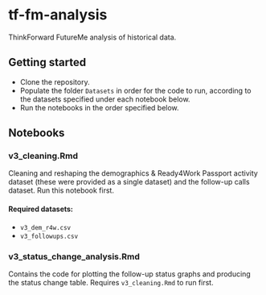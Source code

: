 # tf-fm-analysis
ThinkForward FutureMe analysis of historical data.

## Getting started 
* Clone the repository.
* Populate the folder `Datasets` in order for the code to run, according to the datasets specified under each notebook below.
* Run the notebooks in the order specified below. 

## Notebooks

### v3_cleaning.Rmd 
Cleaning and reshaping the demographics & Ready4Work Passport activity dataset (these were provided as a single dataset) and the follow-up calls dataset. Run this notebook first.

#### Required datasets:
* `v3_dem_r4w.csv`
* `v3_followups.csv`

### v3_status_change_analysis.Rmd
Contains the code for plotting the follow-up status graphs and producing the status change table. Requires `v3_cleaning.Rmd` to run first.
